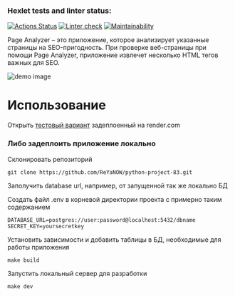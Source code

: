 ### Hexlet tests and linter status:

[![Actions Status](https://github.com/ReYaNOW/python-project-83/actions/workflows/hexlet-check.yml/badge.svg)](https://github.com/ReYaNOW/python-project-83/actions) [![Linter check](https://github.com/ReYaNOW/python-project-83/actions/workflows/action_tests.yml/badge.svg)](https://github.com/ReYaNOW/python-project-83/actions/workflows/action_tests.yml) [![Maintainability](https://api.codeclimate.com/v1/badges/cabad60e2d465cd10b5f/maintainability)](https://codeclimate.com/github/ReYaNOW/python-project-83/maintainability)

Page Analyzer – это приложение, которое анализирует указанные страницы на
SEO-пригодность.
При проверке веб-страницы при помощи Page Analyzer, приложение извлечет
несколько
HTML тегов важных для SEO.

![demo image](https://media.discordapp.net/attachments/324178393161793536/1195950731597983774/image.png)

# Использование

Открыть [тестовый вариант](https://page-analyzer-hexlet.onrender.com/)
задеплоенный на render.com

### Либо задеплоить приложение локально

Склонировать репозиторий

```
git clone https://github.com/ReYaNOW/python-project-83.git
```

Заполучить database url, например, от запущенной так же локально БД

Создать файл .env в корневой директории проекта с примерно таким содержанием

```dotenv
DATABASE_URL=postgres://user:password@localhost:5432/dbname
SECRET_KEY=yoursecretkey
```  

Установить зависимости и добавить таблицы в БД, необходимые для работы
приложения

```
make build
```

Запустить локальный сервер для разработки

```
make dev
```  
